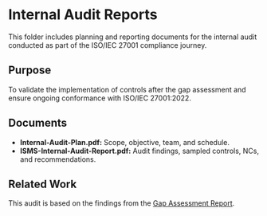 # Internal Audit Reports

This folder includes planning and reporting documents for the internal audit conducted as part of the ISO/IEC 27001 compliance journey.

## Purpose
To validate the implementation of controls after the gap assessment and ensure ongoing conformance with ISO/IEC 27001:2022.

## Documents
- **Internal-Audit-Plan.pdf:** Scope, objective, team, and schedule.
- **ISMS-Internal-Audit-Report.pdf:** Audit findings, sampled controls, NCs, and recommendations.

## Related Work
This audit is based on the findings from the [Gap Assessment Report](../ISO27001-Gap-Assessment/Gap-Assessment-Report.pdf).
